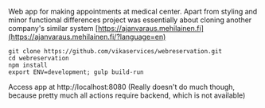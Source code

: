 Web app for making appointments at medical center. Apart from styling and minor functional differences project was essentially about cloning another company's similar system [https://ajanvaraus.mehilainen.fi](https://ajanvaraus.mehilainen.fi/?language=en)

```
git clone https://github.com/vikaservices/webreservation.git
cd webreservation
npm install
export ENV=development; gulp build-run
```

Access app at http://localhost:8080
(Really doesn't do much though, because pretty much all actions require backend,
which is not available)
